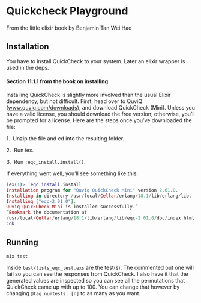 # Quickcheck Playground

From the little elixir book by Benjamin Tan Wei Hao

## Installation

You have to install QuickCheck to your system. Later an elixir wrapper is used in the deps.

#### Section 11.1.1 from the book on installing

Installing QuickCheck is slightly more involved than the usual Elixir dependency, but not difficult. First, head over to QuviQ (www.quviq.com/downloads), and download QuickCheck (Mini). Unless you have a valid license, you should download the free version; otherwise, you’ll be prompted for a license. Here are the steps once you’ve downloaded the file:

1.  Unzip the file and cd into the resulting folder.

2.  Run iex.

3.  Run `:eqc_install.install()`.

If everything went well, you’ll see something like this:

```elixir
iex(1)> :eqc_install.install
Installation program for "Quviq QuickCheck Mini" version 2.01.0.
Installing in directory /usr/local/Cellar/erlang/18.1/lib/erlang/lib.
Installing ["eqc-2.01.0"].
Quviq QuickCheck Mini is installed successfully.”
“Bookmark the documentation at
/usr/local/Cellar/erlang/18.1/lib/erlang/lib/eqc-2.01.0/doc/index.html.
:ok
```

## Running

`mix test`

Inside `test/lists_eqc_test.exs` are the test(s). The commented out one will fail so you can see the responses from QuickCheck. I also have it that the generated values are inspected so you can see all the permutations that QuickCheck came up with up to 100. You can change that however by changing `@tag numtests: [n]` to as many as you want.
